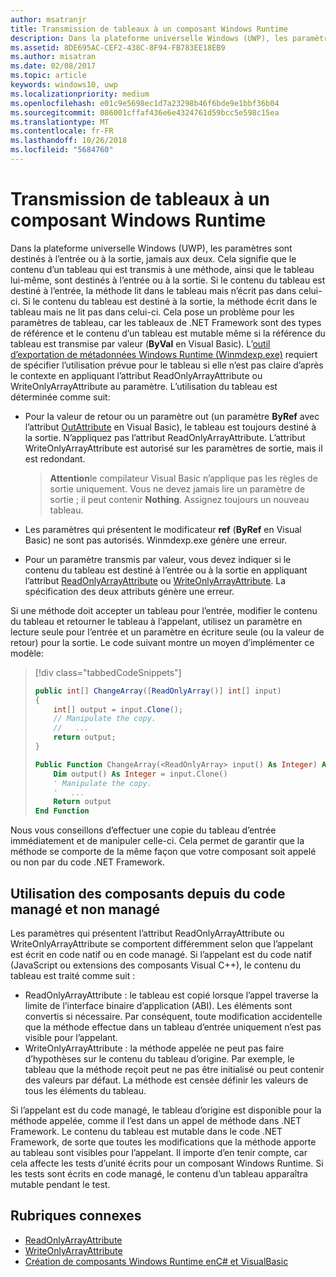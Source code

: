 ```yaml
---
author: msatranjr
title: Transmission de tableaux à un composant Windows Runtime
description: Dans la plateforme universelle Windows (UWP), les paramètres sont destinés à l’entrée ou à la sortie, jamais aux deux. Cela signifie que le contenu d’un tableau qui est transmis à une méthode, ainsi que le tableau lui-même, sont destinés à l’entrée ou à la sortie.
ms.assetid: 8DE695AC-CEF2-438C-8F94-FB783EE18EB9
ms.author: misatran
ms.date: 02/08/2017
ms.topic: article
keywords: windows10, uwp
ms.localizationpriority: medium
ms.openlocfilehash: e01c9e5698ec1d7a23298b46f6bde9e1bbf36b04
ms.sourcegitcommit: 086001cffaf436e6e4324761d59bcc5e598c15ea
ms.translationtype: MT
ms.contentlocale: fr-FR
ms.lasthandoff: 10/26/2018
ms.locfileid: "5684760"
---
```

# <a name="passing-arrays-to-a-windows-runtime-component"></a>Transmission de tableaux à un composant Windows Runtime




Dans la plateforme universelle Windows (UWP), les paramètres sont destinés à l’entrée ou à la sortie, jamais aux deux. Cela signifie que le contenu d’un tableau qui est transmis à une méthode, ainsi que le tableau lui-même, sont destinés à l’entrée ou à la sortie. Si le contenu du tableau est destiné à l’entrée, la méthode lit dans le tableau mais n’écrit pas dans celui-ci. Si le contenu du tableau est destiné à la sortie, la méthode écrit dans le tableau mais ne lit pas dans celui-ci. Cela pose un problème pour les paramètres de tableau, car les tableaux de .NET Framework sont des types de référence et le contenu d’un tableau est mutable même si la référence du tableau est transmise par valeur (**ByVal** en Visual Basic). L’[outil d’exportation de métadonnées Windows Runtime (Winmdexp.exe)](https://msdn.microsoft.com/library/hh925576.aspx) requiert de spécifier l’utilisation prévue pour le tableau si elle n’est pas claire d’après le contexte en appliquant l’attribut ReadOnlyArrayAttribute ou WriteOnlyArrayAttribute au paramètre. L’utilisation du tableau est déterminée comme suit:

-   Pour la valeur de retour ou un paramètre out (un paramètre **ByRef** avec l’attribut [OutAttribute](https://msdn.microsoft.com/library/system.runtime.interopservices.outattribute.aspx) en Visual Basic), le tableau est toujours destiné à la sortie. N’appliquez pas l’attribut ReadOnlyArrayAttribute. L’attribut WriteOnlyArrayAttribute est autorisé sur les paramètres de sortie, mais il est redondant.

    > **Attention**le compilateur Visual Basic n’applique pas les règles de sortie uniquement. Vous ne devez jamais lire un paramètre de sortie ; il peut contenir **Nothing**. Assignez toujours un nouveau tableau.
 
-   Les paramètres qui présentent le modificateur **ref** (**ByRef** en Visual Basic) ne sont pas autorisés. Winmdexp.exe génère une erreur.
-   Pour un paramètre transmis par valeur, vous devez indiquer si le contenu du tableau est destiné à l’entrée ou à la sortie en appliquant l’attribut [ReadOnlyArrayAttribute](https://msdn.microsoft.com/library/system.runtime.interopservices.windowsruntime.readonlyarrayattribute.aspx) ou [WriteOnlyArrayAttribute](https://msdn.microsoft.com/library/system.runtime.interopservices.windowsruntime.writeonlyarrayattribute.aspx). La spécification des deux attributs génère une erreur.

Si une méthode doit accepter un tableau pour l’entrée, modifier le contenu du tableau et retourner le tableau à l’appelant, utilisez un paramètre en lecture seule pour l’entrée et un paramètre en écriture seule (ou la valeur de retour) pour la sortie. Le code suivant montre un moyen d’implémenter ce modèle:

> [!div class="tabbedCodeSnippets"]
> ```csharp
> public int[] ChangeArray([ReadOnlyArray()] int[] input)
> {
>     int[] output = input.Clone();
>     // Manipulate the copy.
>     //   ...
>     return output;
> }
> ```
> ```vb
> Public Function ChangeArray(<ReadOnlyArray> input() As Integer) As Integer()
>     Dim output() As Integer = input.Clone()
>     ' Manipulate the copy.
>     '   ...
>     Return output
> End Function
> ```

Nous vous conseillons d’effectuer une copie du tableau d’entrée immédiatement et de manipuler celle-ci. Cela permet de garantir que la méthode se comporte de la même façon que votre composant soit appelé ou non par du code .NET Framework.

## <a name="using-components-from-managed-and-unmanaged-code"></a>Utilisation des composants depuis du code managé et non managé


Les paramètres qui présentent l’attribut ReadOnlyArrayAttribute ou WriteOnlyArrayAttribute se comportent différemment selon que l’appelant est écrit en code natif ou en code managé. Si l’appelant est du code natif (JavaScript ou extensions des composants Visual C++), le contenu du tableau est traité comme suit :

-   ReadOnlyArrayAttribute : le tableau est copié lorsque l’appel traverse la limite de l’interface binaire d’application (ABI). Les éléments sont convertis si nécessaire. Par conséquent, toute modification accidentelle que la méthode effectue dans un tableau d’entrée uniquement n’est pas visible pour l’appelant.
-   WriteOnlyArrayAttribute : la méthode appelée ne peut pas faire d’hypothèses sur le contenu du tableau d’origine. Par exemple, le tableau que la méthode reçoit peut ne pas être initialisé ou peut contenir des valeurs par défaut. La méthode est censée définir les valeurs de tous les éléments du tableau.

Si l’appelant est du code managé, le tableau d’origine est disponible pour la méthode appelée, comme il l’est dans un appel de méthode dans .NET Framework. Le contenu du tableau est mutable dans le code .NET Framework, de sorte que toutes les modifications que la méthode apporte au tableau sont visibles pour l’appelant. Il importe d’en tenir compte, car cela affecte les tests d’unité écrits pour un composant Windows Runtime. Si les tests sont écrits en code managé, le contenu d’un tableau apparaîtra mutable pendant le test.

## <a name="related-topics"></a>Rubriques connexes

* [ReadOnlyArrayAttribute](https://msdn.microsoft.com/library/system.runtime.interopservices.windowsruntime.readonlyarrayattribute.aspx)
* [WriteOnlyArrayAttribute](https://msdn.microsoft.com/library/system.runtime.interopservices.windowsruntime.writeonlyarrayattribute.aspx)
* [Création de composants Windows Runtime enC# et VisualBasic](creating-windows-runtime-components-in-csharp-and-visual-basic.md)
